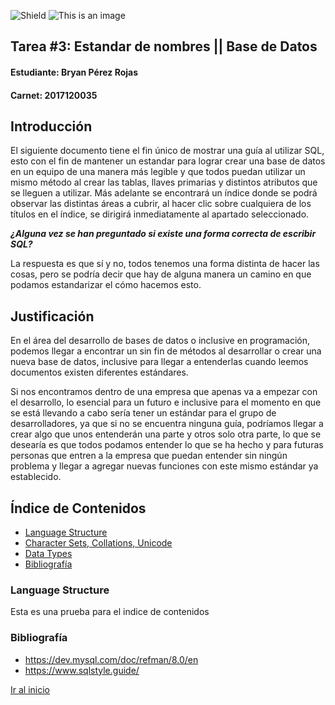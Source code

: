 ![Shield](https://img.shields.io/badge/Tarea%203-La%20tarea%20esta%20terminada-blue)
<a name="top"></a>
![This is an image](https://upload.wikimedia.org/wikipedia/commons/thumb/c/c8/Firma_TEC.svg/1280px-Firma_TEC.svg.png)
## Tarea #3: Estandar de nombres || Base de Datos					
#### Estudiante: Bryan Pérez Rojas 
#### Carnet: 2017120035

## Introducción
El siguiente documento tiene el fin único de mostrar una guía al utilizar SQL, esto con el fin de mantener
un estandar para lograr crear una base de datos en un equipo de una manera más legible y que todos puedan
utilizar un mismo método al crear las tablas, llaves primarias y distintos atributos que se lleguen a utilizar.
Más adelante se encontrará un índice donde se podrá observar las distintas áreas a cubrir, al hacer clic sobre
cualquiera de los títulos en el índice, se dirigirá inmediatamente al apartado seleccionado. 

***¿Alguna vez se han preguntado si existe una forma correcta de escribir SQL?***

La respuesta es que sí y no, todos tenemos una forma distinta de hacer las cosas, pero se podría decir que hay
de alguna manera un camino en que podamos estandarizar el cómo hacemos esto.

## Justificación
En el área del desarrollo de bases de datos o inclusive en programación, podemos llegar a encontrar un sin fin de 
métodos al desarrollar o crear una nueva base de datos, inclusive para llegar a entenderlas cuando leemos documentos
existen diferentes estándares. 

Si nos encontramos dentro de una empresa que apenas va a empezar con el desarrollo,  lo esencial para un futuro e 
inclusive para el momento en que se está llevando a cabo sería tener un estándar para el grupo de desarrolladores, 
ya que si no se encuentra ninguna guía, podríamos llegar a crear algo que unos entenderán una parte y otros solo 
otra parte, lo que se desearía es que todos podamos entender lo que se ha hecho y para futuras personas que entren 
a la empresa que puedan entender sin ningún problema y llegar a agregar nuevas funciones con este mismo estándar ya
establecido. 


## Índice de Contenidos

- [Language Structure](#1)  
- [Character Sets, Collations, Unicode](#2)
- [Data Types](#3)
- [Bibliografía](#4)


###  Language Structure <a name="1"></a>

Esta es una prueba para el indice de contenidos

### Bibliografía <a name = "4"></a>
* https://dev.mysql.com/doc/refman/8.0/en
* https://www.sqlstyle.guide/


[Ir al inicio](#top)
